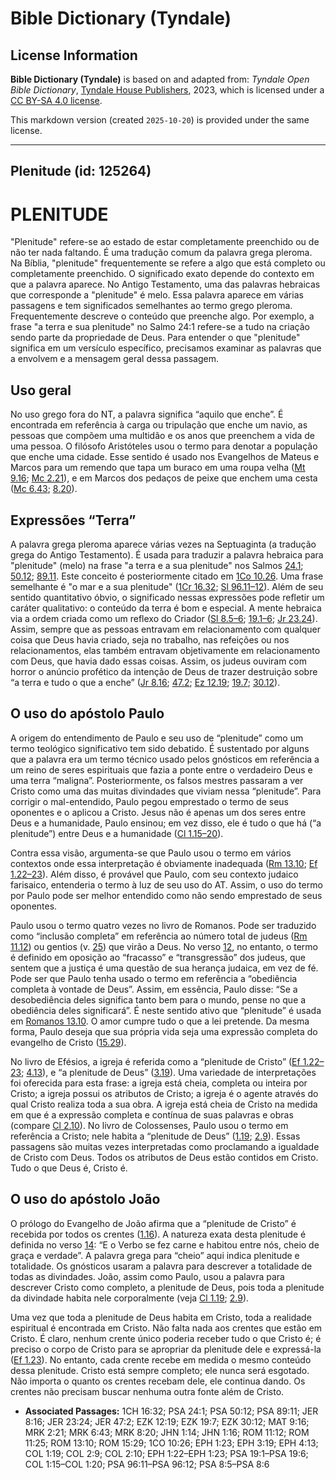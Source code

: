 # Bible Dictionary (Tyndale)

## License Information

**Bible Dictionary (Tyndale)** is based on and adapted from: _Tyndale Open Bible Dictionary_, [Tyndale House Publishers](https://tyndaleopenresources.com/), 2023, which is licensed under a [CC BY-SA 4.0 license](https://creativecommons.org/licenses/by-sa/4.0/legalcode.en).

This markdown version (created `2025-10-20`) is provided under the same license.



--------------------------------

## Plenitude (id: 125264)

PLENITUDE
=========

"Plenitude" refere\-se ao estado de estar completamente preenchido ou de não ter nada faltando. É uma tradução comum da palavra grega pleroma. Na Bíblia, "plenitude" frequentemente se refere a algo que está completo ou completamente preenchido. O significado exato depende do contexto em que a palavra aparece. No Antigo Testamento, uma das palavras hebraicas que corresponde a "plenitude" é melo. Essa palavra aparece em várias passagens e tem significados semelhantes ao termo grego pleroma. Frequentemente descreve o conteúdo que preenche algo. Por exemplo, a frase "a terra e sua plenitude" no Salmo 24:1 refere\-se a tudo na criação sendo parte da propriedade de Deus. Para entender o que "plenitude" significa em um versículo específico, precisamos examinar as palavras que a envolvem e a mensagem geral dessa passagem.

Uso geral
---------

No uso grego fora do NT, a palavra significa “aquilo que enche”. É encontrada em referência à carga ou tripulação que enche um navio, as pessoas que compõem uma multidão e os anos que preenchem a vida de uma pessoa. O filósofo Aristóteles usou o termo para denotar a população que enche uma cidade. Esse sentido é usado nos Evangelhos de Mateus e Marcos para um remendo que tapa um buraco em uma roupa velha ([Mt 9\.16](https://ref.ly/Matt9:16); [Mc 2\.21](https://ref.ly/Mark2:21)), e em Marcos dos pedaços de peixe que enchem uma cesta ([Mc 6\.43](https://ref.ly/Mark6:43); [8\.20](https://ref.ly/Mark8:20)).

Expressões “Terra”
------------------

A palavra grega pleroma aparece várias vezes na Septuaginta (a tradução grega do Antigo Testamento). É usada para traduzir a palavra hebraica para "plenitude" (melo) na frase "a terra e a sua plenitude" nos Salmos [24\.1](https://ref.ly/Ps24:1); [50\.12](https://ref.ly/Ps50:12); [89\.11](https://ref.ly/Ps89:11). Este conceito é posteriormente citado em [1Co 10\.26](https://ref.ly/1Cor10:26). Uma frase semelhante é "o mar e a sua plenitude" ([1Cr 16\.32](https://ref.ly/1Chr16:32); [Sl 96\.11–12](https://ref.ly/Ps96:11-Ps96:12)). Além de seu sentido quantitativo óbvio, o significado nessas expressões pode refletir um caráter qualitativo: o conteúdo da terra é bom e especial. A mente hebraica via a ordem criada como um reflexo do Criador ([Sl 8\.5–6](https://ref.ly/Ps8:5-Ps8:6); [19\.1–6](https://ref.ly/Ps19:1-Ps19:6); [Jr 23\.24](https://ref.ly/Jer23:24)). Assim, sempre que as pessoas entravam em relacionamento com qualquer coisa que Deus havia criado, seja no trabalho, nas refeições ou nos relacionamentos, elas também entravam objetivamente em relacionamento com Deus, que havia dado essas coisas. Assim, os judeus ouviram com horror o anúncio profético da intenção de Deus de trazer destruição sobre “a terra e tudo o que a enche” ([Jr 8\.16](https://ref.ly/Jer8:16); [47\.2](https://ref.ly/Jer47:2); [Ez 12\.19](https://ref.ly/Ezek12:19); [19\.7](https://ref.ly/Ezek19:7); [30\.12](https://ref.ly/Ezek30:12)).

O uso do apóstolo Paulo
-----------------------

A origem do entendimento de Paulo e seu uso de “plenitude” como um termo teológico significativo tem sido debatido. É sustentado por alguns que a palavra era um termo técnico usado pelos gnósticos em referência a um reino de seres espirituais que fazia a ponte entre o verdadeiro Deus e uma terra “maligna”. Posteriormente, os falsos mestres passaram a ver Cristo como uma das muitas divindades que viviam nessa “plenitude”. Para corrigir o mal\-entendido, Paulo pegou emprestado o termo de seus oponentes e o aplicou a Cristo. Jesus não é apenas um dos seres entre Deus e a humanidade, Paulo ensinou; em vez disso, ele é tudo o que há (“a plenitude”) entre Deus e a humanidade ([Cl 1\.15–20](https://ref.ly/Col1:15-Col1:20)).

Contra essa visão, argumenta\-se que Paulo usou o termo em vários contextos onde essa interpretação é obviamente inadequada ([Rm 13\.10](https://ref.ly/Rom13:10); [Ef 1\.22–23](https://ref.ly/Eph1:22-Eph1:23)). Além disso, é provável que Paulo, com seu contexto judaico farisaico, entenderia o termo à luz de seu uso do AT. Assim, o uso do termo por Paulo pode ser melhor entendido como não sendo emprestado de seus oponentes.

Paulo usou o termo quatro vezes no livro de Romanos. Pode ser traduzido como “inclusão completa” em referência ao número total de judeus ([Rm 11\.12](https://ref.ly/Rom11:12)) ou gentios (v. [25](https://ref.ly/Rom11:25)) que virão a Deus. No verso [12](https://ref.ly/Rom11:12), no entanto, o termo é definido em oposição ao “fracasso” e “transgressão” dos judeus, que sentem que a justiça é uma questão de sua herança judaica, em vez de fé. Pode ser que Paulo tenha usado o termo em referência a “obediência completa à vontade de Deus”. Assim, em essência, Paulo disse: “Se a desobediência deles significa tanto bem para o mundo, pense no que a obediência deles significará”. É neste sentido ativo que “plenitude” é usada em [Romanos 13\.10](https://ref.ly/Rom13:10). O amor cumpre tudo o que a lei pretende. Da mesma forma, Paulo deseja que sua própria vida seja uma expressão completa do evangelho de Cristo ([15\.29](https://ref.ly/Rom15:29)).

No livro de Efésios, a igreja é referida como a “plenitude de Cristo” ([Ef 1\.22–23](https://ref.ly/Eph1:22-Eph1:23); [4\.13](https://ref.ly/Eph4:13)), e “a plenitude de Deus” ([3\.19](https://ref.ly/Eph3:19)). Uma variedade de interpretações foi oferecida para esta frase: a igreja está cheia, completa ou inteira por Cristo; a igreja possui os atributos de Cristo; a igreja é o agente através do qual Cristo realiza toda a sua obra. A igreja está cheia de Cristo na medida em que é a expressão completa e contínua de suas palavras e obras (compare [Cl 2\.10](https://ref.ly/Col2:10)). No livro de Colossenses, Paulo usou o termo em referência a Cristo; nele habita a “plenitude de Deus” ([1\.19](https://ref.ly/Col1:19); [2\.9](https://ref.ly/Col2:9)). Essas passagens são muitas vezes interpretadas como proclamando a igualdade de Cristo com Deus. Todos os atributos de Deus estão contidos em Cristo. Tudo o que Deus é, Cristo é.

O uso do apóstolo João
----------------------

O prólogo do Evangelho de João afirma que a “plenitude de Cristo” é recebida por todos os crentes ([1\.16](https://ref.ly/John1:16)). A natureza exata desta plenitude é definida no verso [14](https://ref.ly/John1:14): “E o Verbo se fez carne e habitou entre nós, cheio de graça e verdade”. A palavra grega para “cheio” aqui indica plenitude e totalidade. Os gnósticos usaram a palavra para descrever a totalidade de todas as divindades. João, assim como Paulo, usou a palavra para descrever Cristo como completo, a plenitude de Deus, pois toda a plenitude da divindade habita nele corporalmente (veja [Cl 1\.19](https://ref.ly/Col1:19); [2\.9](https://ref.ly/Col2:9)).

Uma vez que toda a plenitude de Deus habita em Cristo, toda a realidade espiritual é encontrada em Cristo. Não falta nada aos crentes que estão em Cristo. É claro, nenhum crente único poderia receber tudo o que Cristo é; é preciso o corpo de Cristo para se apropriar da plenitude dele e expressá\-la ([Ef 1\.23](https://ref.ly/Eph1:23)). No entanto, cada crente recebe em medida o mesmo conteúdo dessa plenitude. Cristo está sempre completo; ele nunca será esgotado. Não importa o quanto os crentes recebam dele, ele continua dando. Os crentes não precisam buscar nenhuma outra fonte além de Cristo.

* **Associated Passages:** 1CH 16:32; PSA 24:1; PSA 50:12; PSA 89:11; JER 8:16; JER 23:24; JER 47:2; EZK 12:19; EZK 19:7; EZK 30:12; MAT 9:16; MRK 2:21; MRK 6:43; MRK 8:20; JHN 1:14; JHN 1:16; ROM 11:12; ROM 11:25; ROM 13:10; ROM 15:29; 1CO 10:26; EPH 1:23; EPH 3:19; EPH 4:13; COL 1:19; COL 2:9; COL 2:10; EPH 1:22–EPH 1:23; PSA 19:1–PSA 19:6; COL 1:15–COL 1:20; PSA 96:11–PSA 96:12; PSA 8:5–PSA 8:6

